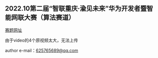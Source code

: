 ## 2022.10第二届“智联重庆·渝见未来”华为开发者暨智能网联大赛（算法赛道）
[赛题网址](https://competition.huaweicloud.com/information/1000041769/introduction) 

由于video的4个原视频太大，无法上传 

author e-mail：625765689@qq.com 